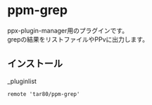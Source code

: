 # ppm-grep

ppx-plugin-manager用のプラグインです。  
grepの結果をリストファイルやPPvに出力します。

## インストール

\_pluginlist

```text
remote 'tar80/ppm-grep'
```

